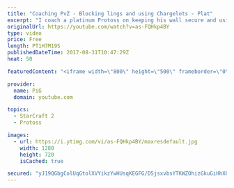 ```yaml
---
title: "Coaching PvZ - Blocking lings and using Chargelots - Plat"
excerpt: "I coach a platinum Protoss on keeping his wall secure and using his chargelot army properly throughout the game. -- Watch live at https://www.twitch.tv/x5_pig"
originalUrl: https://youtube.com/watch?v=as-FQHkp4BY
type: video
price: Free
length: PT1H7M19S
publishedDateTime: 2017-08-31T10:47:29Z
heat: 50

featuredContent: "<iframe width=\"800\" height=\"500\" frameborder=\"0\" src=\"https://www.youtube.com/embed/as-FQHkp4BY\" allow=\"accelerometer; autoplay; encrypted-media; gyroscope; picture-in-picture\" allowfullscreen></iframe>"

provider:
  name: PiG
  domain: youtube.com

topics:
  - StarCraft 2
  - Protoss

images:
  - url: https://i.ytimg.com/vi/as-FQHkp4BY/maxresdefault.jpg
    width: 1280
    height: 720
    isCached: true

secured: "yJ19QGbgColUqGtolXVYikzYwHUsqKEGFG/D5jsxvbsYTKWZOhizGkuGiHhXQdpN+/rB20DVKk8JijdXThfl+0Lme4VOHqNs9x9L/kiqU3jE0T6i6XwKcRS+PPS6FAUZSARwODsrn9naswKBhP4LDvqpdJ1XHnUZj68LBOxIT68XCzNW/NRn743VKj0jfbQSzHbde066bVEG21EkDnyS9XPQbfsZCJKaMXkaJixWv9QzfXgMSWL1QzNKIiuZgptlw2h1CFVdjftsEf1MMJCQwTXYhyaoVQgRQmRUPoBinqqY1/2/qs4AUVmrRdZHg0+PLYeZGimsk92wSbD94fxTLjc8LgKsz2sPM37Ke8EUd5ZPlR5JuGsW25HBgBc2YCEmvs5ouR6ZDY2BdwPXm87698k28361mawYOpc7odCgOKY=;m36syQnhnVJZUbxQtyTY6Q=="
---
```


